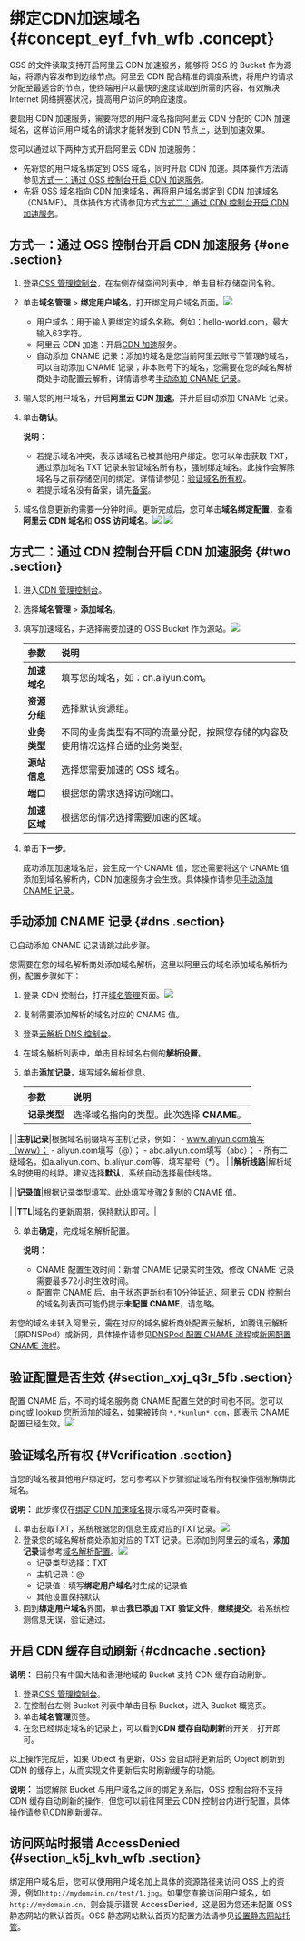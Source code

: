 # 绑定CDN加速域名 {#concept_eyf_fvh_wfb .concept}

OSS 的文件读取支持开启阿里云 CDN 加速服务，能够将 OSS 的 Bucket 作为源站，将源内容发布到边缘节点。阿里云 CDN 配合精准的调度系统，将用户的请求分配至最适合的节点，使终端用户以最快的速度读取到所需的内容，有效解决 Internet 网络拥塞状况，提高用户访问的响应速度。

要启用 CDN 加速服务，需要将您的用户域名指向阿里云 CDN 分配的 CDN 加速域名，这样访问用户域名的请求才能转发到 CDN 节点上，达到加速效果。

您可以通过以下两种方式开启阿里云 CDN 加速服务：

-   先将您的用户域名绑定到 OSS 域名，同时开启 CDN 加速。具体操作方法请参见[方式一：通过 OSS 控制台开启 CDN 加速服务](#)。
-   先将 OSS 域名指向 CDN 加速域名，再将用户域名绑定到 CDN 加速域名（CNAME）。具体操作方式请参见方式[方式二：通过 CDN 控制台开启 CDN 加速服务](#)。

## 方式一：通过 OSS 控制台开启 CDN 加速服务 {#one .section}

1.  登录[OSS 管理控制台](https://oss.console.aliyun.com/overview)，在左侧存储空间列表中，单击目标存储空间名称。
2.  单击**域名管理** \> **绑定用户域名**，打开绑定用户域名页面。![](http://static-aliyun-doc.oss-cn-hangzhou.aliyuncs.com/assets/img/63857/154512100132011_zh-CN.png)
    -   用户域名：用于输入要绑定的域名名称，例如：hello-world.com，最大输入63字符。
    -   阿里云 CDN 加速：开启[CDN 加速](https://help.aliyun.com/knowledge_detail/31936.html)服务。
    -   自动添加 CNAME 记录：添加的域名是您当前阿里云账号下管理的域名，可以自动添加 CNAME 记录；非本账号下的域名，您需要在您的域名解析商处手动配置云解析，详情请参考[手动添加 CNAME 记录](#)。
3.  输入您的用户域名，开启**阿里云 CDN 加速**，并开启自动添加 CNAME 记录。
4.  单击**确认**。

    **说明：** 

    -   若提示域名冲突，表示该域名已被其他用户绑定。您可以单击获取 TXT，通过添加域名 TXT 记录来验证域名所有权，强制绑定域名。此操作会解除域名与之前存储空间的绑定。详情请参见：[验证域名所有权](#)。
    -   若提示域名没有备案，请先[备案](https://beian.aliyun.com/order/selfBaIndex.htm)。
5.  域名信息更新约需要一分钟时间。更新完成后，您可单击**域名绑定配置**，查看**阿里云 CDN 域名**和 **OSS 访问域名**。![](http://static-aliyun-doc.oss-cn-hangzhou.aliyuncs.com/assets/img/64596/154512100132592_zh-CN.png) ![](images/32592_zh-CN_source.png)

## 方式二：通过 CDN 控制台开启 CDN 加速服务 {#two .section}

1.  进入[CDN 管理控制台](https://cdn.console.aliyun.com/overview)。
2.  选择**域名管理** \> **添加域名**。
3.  填写加速域名，并选择需要加速的 OSS Bucket 作为源站。![](http://static-aliyun-doc.oss-cn-hangzhou.aliyuncs.com/assets/img/64596/154512100132707_zh-CN.png)

    |参数|说明|
    |:-|:-|
    |**加速域名**|填写您的域名，如：ch.aliyun.com。|
    |**资源分组**|选择默认资源组。|
    |**业务类型**|不同的业务类型有不同的流量分配，按照您存储的内容及使用情况选择合适的业务类型。|
    |**源站信息**|选择您需要加速的 OSS 域名。|
    |**端口**|根据您的需求选择访问端口。|
    |**加速区域**|根据您的情况选择需要加速的区域。|

4.  单击**下一步**。

    成功添加加速域名后，会生成一个 CNAME 值，您还需要将这个 CNAME 值添加到域名解析内，CDN 加速服务才会生效。具体操作请参见[手动添加 CNAME 记录](#dns)。


## 手动添加 CNAME 记录 {#dns .section}

已自动添加 CNAME 记录请跳过此步骤。

您需要在您的域名解析商处添加域名解析，这里以阿里云的域名添加域名解析为例，配置步骤如下：

1.  登录 CDN 控制台，打开[域名管理](https://cdn.console.aliyun.com/#/domain/list)页面。![](http://static-aliyun-doc.oss-cn-hangzhou.aliyuncs.com/assets/img/64596/154512100234242_zh-CN.png)
2.  复制需要添加解析的域名对应的 CNAME 值。
3.  登录[云解析 DNS 控制台](https://dns.console.aliyun.com/#/dns/domainList)。
4.  在域名解析列表中，单击目标域名右侧的**解析设置**。
5.  单击**添加记录**，填写域名解析信息。

    |参数|说明|
    |:-|:-|
    |**记录类型**|选择域名指向的类型。此次选择 **CNAME**。

|
    |**主机记录**|根据域名前缀填写主机记录，例如：    -   www.aliyun.com填写（www）；
    -   aliyun.com填写（@）；
    -   abc.aliyun.com填写（abc）；
    -   所有二级域名，如a.aliyun.com、b.aliyun.com等，填写星号（\*）。
|
    |**解析线路**|解析域名时使用的线路。建议选择**默认**，系统自动选择最佳线路。

|
    |**记录值**|根据记录类型填写。此处填写[步骤2](#)复制的 CNAME 值。

|
    |**TTL**|域名的更新周期，保持默认即可。|

6.  单击**确定**，完成域名解析配置。

    **说明：** 

    -   CNAME 配置生效时间：新增 CNAME 记录实时生效，修改 CNAME 记录需要最多72小时生效时间。
    -   配置完 CNAME 后，由于状态更新约有10分钟延迟，阿里云 CDN 控制台的域名列表页可能仍提示**未配置 CNAME**，请忽略。

若您的域名未转入阿里云，需在对应的域名解析商处配置云解析，如腾讯云解析（原DNSPod）或新网，具体操作请参见[DNSPod 配置 CNAME 流程](https://help.aliyun.com/document_detail/27145.html)或[新网配置 CNAME 流程](https://help.aliyun.com/document_detail/27146.html)。

## 验证配置是否生效 {#section_xxj_q3r_5fb .section}

配置 CNAME 后，不同的域名服务商 CNAME 配置生效的时间也不同。您可以 ping或 lookup 您所添加的域名，如果被转向 `*.*kunlun*.com`，即表示 CNAME 配置已经生效。![](http://static-aliyun-doc.oss-cn-hangzhou.aliyuncs.com/assets/img/64596/154512100234256_zh-CN.png)

## 验证域名所有权 {#Verification .section}

当您的域名被其他用户绑定时，您可参考以下步骤验证域名所有权操作强制解绑此域名。

**说明：** 此步骤仅在[绑定 CDN 加速域名](#)提示域名冲突时查看。

1.  单击获取TXT，系统根据您的信息生成对应的TXT记录。![](http://static-aliyun-doc.oss-cn-hangzhou.aliyuncs.com/assets/img/63870/154512100232020_zh-CN.png)
2.  登录您的域名解析商处添加对应的 TXT 记录。已添加到阿里云的域名，**添加记录**请参考[域名解析配置](#)。![](http://static-aliyun-doc.oss-cn-hangzhou.aliyuncs.com/assets/img/63870/154512100232022_zh-CN.png)
    -   记录类型选择：TXT
    -   主机记录：@
    -   记录值：填写**绑定用户域名**时生成的记录值
    -   其他设置保持默认
3.  回到**绑定用户域名**界面，单击**我已添加 TXT 验证文件，继续提交**。若系统检测信息无误，验证通过。

## 开启 CDN 缓存自动刷新 {#cdncache .section}

**说明：** 目前只有中国大陆和香港地域的 Bucket 支持 CDN 缓存自动刷新。

1.  登录[OSS 管理控制台](https://oss.console.aliyun.com/overview)。
2.  在控制台左侧 Bucket 列表中单击目标 Bucket，进入 Bucket 概览页。
3.  单击**域名管理**页签。
4.  在您已经绑定域名的记录上，可以看到**CDN 缓存自动刷新**的开关，打开即可。

以上操作完成后，如果 Object 有更新，OSS 会自动将更新后的 Object 刷新到 CDN 的缓存上，从而实现文件更新后实时刷新缓存的功能。

**说明：** 当您解除 Bucket 与用户域名之间的绑定关系后，OSS 控制台将不支持 CDN 缓存自动刷新的操作，但您可以前往阿里云 CDN 控制台内进行配置，具体操作请参见[CDN刷新缓存](https://help.aliyun.com/document_detail/40188.html)。

## 访问网站时报错 AccessDenied {#section_k5j_kvh_wfb .section}

绑定用户域名后，您可以使用用户域名加上具体的资源路径来访问 OSS 上的资源，例如`http://mydomain.cn/test/1.jpg`。如果您直接访问用户域名，如`http://mydomain.cn`，则会提示错误 AccessDenied，这是因为您还未配置 OSS 静态网站的默认首页。OSS 静态网站默认首页的配置方法请参见[设置静态网站托管](https://help.aliyun.com/document_detail/31899.html)。

